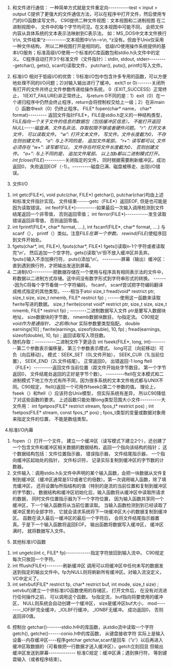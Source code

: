 1. 和文件进行通信：
一种简单方式就是文件重定向----------test < input > output
C提供了更强大的文件通信方法，可以在程序中打开文件，然后使用专门的I/O函数读写文件。
C90提供二种文件视图：文本视图和二进制视图
在二进制视图中， 文件中的每个字节均可见。在文本视图中可能不同， 会把文件内容从具体系统的文本表示法映射到C表示法。
如：MS_DOS中文本文件换行\r\n, 文件结束^z----------文本视图中\r\n—>\n, ^z没有。但由于Unix仅采用一种文件结构， 所以二种视图打开是相同的。
低级I/O使用操作系统提供的基本I/O服务；标准高级I/O使用一个标准的C库函数包和stdio.h头文件中的定义。
C程序自动打开3个标准文件（文件指针）：stdin, stdout, stderr---------getchar(), gets(), scanf()读取文件， putchar(), puts(), printf()写入文件。

2. 标准I/O
相对于低级I/O的优势：1)标准I/O包中包含许多专用的函数，可以方便地处理不同的I/O问题；2)对输入输出进行了缓冲。
exit(1 or 0)-------关闭所有打开的文件并终止文件参数传递给操作系统， 0（EXIT_SUCCESS）正常终止， 1(EXIT_FAILURE)非正常终止。
与return  0不同的是：1）exit（0）在一个递归程序中仍然会终止程序，return会将控制权交给上一级；2）在非main（）函数中exit（0）仍终止程序。
FILE* fopen(char* name， char* format)---------
返回文件指针FILE*，FILE是stdio.h定义的一种结构类型， FILE*指向一个关于文件的信息的数据包（包括缓冲区信息）。
不能打开返回NULL-----磁盘满、文件名非法、存取权限不够或者硬件问题。
“r”: 打开文本文件， 可以读取文件。
“w”: 打开文本文件， 写文件。文件长度截为0， 不存在则创建文件。
“a”: 与上不同的是， 追加文件尾部。
“r+”: 读写都可以, 文件必须存在
“w+”: 读写都可以， 文件存在时将文件长度截为0， 否则创建文件。
“a+”: 与上不同的是， 追加文件尾部。
以上加b都以二进制模式打开。
int fclose(FILE*)----------关闭指定的文件， 同时根据需要刷新缓冲区。成功返回0， 失败返回EOF（-1）。---------磁盘已满、磁盘被移走、出现I/O错误。

3. 文件I/O
1) int getc(FILE*), void putc(char, FILE*)
getchar(), putchar(char)均由上述和标准文件指针实现。
文件结束------getc（FILE*）返回EOF, 但是也可能是因为读取错误。
int feof(FILE*)----------如果最后一次输入调用检测到文件结尾返回一个非零值， 否则返回零值；
int ferror(FILE*)-----------发生读取错误返回非零值， 否则返回零值。
2) int fprintf(FILE*, char* format, ….), int fscanf(FILE*, char* format, ….)
与scanf（）， printf（）类似。注意FILE*在第一个参数。
rewind(FILE*)使程序回到文件开始处。
3) fgets(char*, int, FILE*), fputs(char*, FILE*)
fgets()读取n-1个字符或者读取完’\n’， 然后追加一个空字符。gets()读取’\n’但不放入缓冲区并丢弃。
fputs()输入不添加换行符， puts()添加’\n’。
---------屏幕（输出）缓冲区：直到遇到换行符，才把输出发送到屏幕。
4) 二进制I/O----------把数据存储在一个使用与程序具有相同表示法的文件中，称数据以二进制方式存储。这中间没有数字形式到字符串形式的转换。
-------因为C将每个字节看做一个字符编码， fscanf， scanf尝试把字符编码翻译成格式指定的其他类型。----相当于atoi
size_t fread(void* restrict ptr, size_t size, size_t nmemb, FILE* restrict fp) ;
------使用这一函数来读取fwrite写进的数据。
size_t fwrite(const void* restrict ptr, size_t size, size_t nmemb, FILE* restrict fp) ;
--------二进制数据写入文件 ptr是要写入数据块地址， size数据块的字节数， nmemb数据块数目， fp指定流。
C90规定void*作为普通指针， 之前用char* 实际参数要类型指配。
double earnings[10] ;
fwrite(earnings, sizeof(double), 10, fp) ;
fread(earnings, sizeof(double), 10, fp) ;
返回读取写入项目数。
5) 随机存取：----------二进制文件下更适合
int fseek(FILE*, long, int)---------第二个参数表示偏移量， 第三个参数表示模式。
long可正（向前移动）可负（向后移动）。
模式：SEEK_SET（0L文件开始）， SEEK_CUR（1L当前位置）， SEEK_END（2L文件结尾）。
正常返回0， 出错返回-1
long ftell（FILE*）---------返回文件当前位置（距文件开始处字节数目， 第一个字节返回0， 文件结尾处返回的正好是字节个数）。
---------ftell在文本模式和二进制模式下地工作方式有所不同，因为很多系统的文本文件格式都与UNIX不同。C90规定， ftell()返回一个可用作fseek()第二个参数的值。
理论上，fseek（）和ftell（）应该符合Unix模型， 但实际系统有差异， 所以C90降低了对这些函数的要求。
上述函数只能处理long类型范围大小文件----------大文件用：
int fgetpos(FILE* restrict stream, fpos_t* restrict pos) ;
int fsetpos(FILE* stream, const fpos_t* pos) ;
fpos_t类型的变量或数据对象用来指定文件的位置， 不能是数组类型。

4.标准I/O内幕
1) fopen（）打开一个文件， 建立一个缓冲区（读写模式下建立2个），还创建了一个包含文件和缓冲区相关数据的数据结构，返回一个指向该结构的指针；
这个数据结构包括：文件位置指示器， 错误指示器， 文件结尾指示器， 一个指向缓冲区起始处的指针， 文件标识符， 记录实际复制到缓冲区的字节数的计数器。
2) 文件输入：调用stdio.h头文件中声明的某个输入函数，会把一块数据从文件复制到缓冲区（缓冲区通常是512或者它的倍数）。第一次调用输入函数，除了填充缓冲区， 还将设置fp所指结构的值（特别的是流的当前位置和复制到缓冲区的字节数）。
数据结构和缓冲区初始化后，输入函数将从缓冲区中读取所请求的数据， 同时文件位置指示器为下一个字符位置， 因为输入函数共享同一个缓冲区，下一个输入函数将从当前位置读取。
当输入函数检测到到已经读取了缓冲区里的全部字符， 它就会请求系统将下一块缓冲区大小的数据复制到缓冲区。
函数在读入最后一缓冲区的最后一个字符后， 会将文件结尾指示器置真。于是下一个输入函数将返回EOF。
输出函数将数据写入缓冲区， 缓冲区满时， 就将数据写入文件。

5. 其他标准I/O函数
1) int ungetc(int c, FILE* fp)------------指定字符放回到输入流中。
C90规定每次只放回一个字符。
2) int fflush(FILE*)--------刷新缓冲区
调用可以将缓冲区中任何未写的数据发送到指定的输出文件中。fp为NULL则将刷新所有缓冲区。对输入流没定义， VC中定义了。
3) int setvbuf(FILE* restrict fp, char* restrict buf, int mode, size_t size) ;
setvbuf()建立一个供标准I/O函数使用的存储区， 打开文件后， 在没有对流进行任何操作之前， 可以调用这个函数。
fp指定流， buf指向将要使用的缓冲区， NULL则系统会自动创建一个缓冲区， size是缓冲区buf大小， mod--------_IOFBF完全缓冲，_IOLBF行缓冲， _IONBF无缓冲。
成功返回0， 否则返回非0值。

6. 控制台
getchar()-------stdio.h中的库函数，从stdio流中读取一个字符
getch(), getche()------conio.h中的库函数， 从键盘接收字符
实际上是输入设备--内存缓冲区----程序getchar
getchar,scanf是回车（’\r’）以后再进入缓冲区取数据的（可看做把一行数据才送入缓冲区），getch立刻回显
但输出缓冲区发送到屏幕-------------
标准C规定：缓冲区满；遇到换行符， 等到键盘输入（或者程序结束）。
